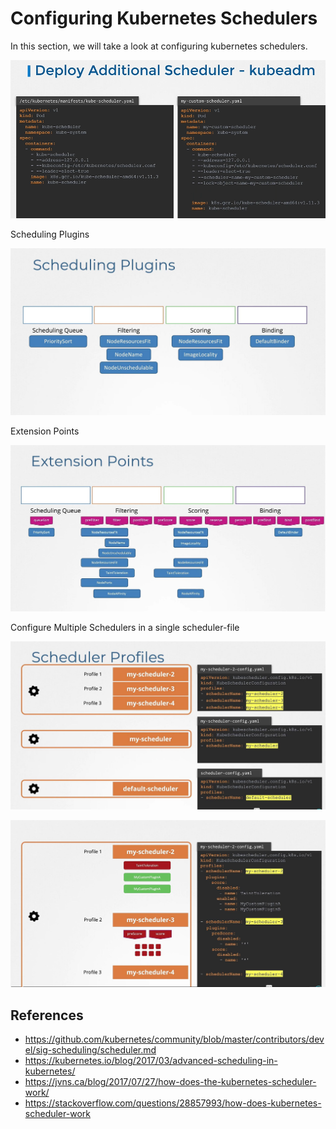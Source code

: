 # Configuring Kubernetes Schedulers
  
In this section, we will take a look at configuring kubernetes schedulers.

![ks](../images/ks.PNG)

Scheduling Plugins

![sp](../images/schedulingPlugins.JPG)

Extension Points

![ep](../images/extensionPoints.JPG)

Configure Multiple Schedulers in a single scheduler-file

![shP](../images/schedulerProfiles.JPG)


![csp](../images/configureSchedulerProfile.JPG)

## References
- https://github.com/kubernetes/community/blob/master/contributors/devel/sig-scheduling/scheduler.md
- https://kubernetes.io/blog/2017/03/advanced-scheduling-in-kubernetes/
- https://jvns.ca/blog/2017/07/27/how-does-the-kubernetes-scheduler-work/
- https://stackoverflow.com/questions/28857993/how-does-kubernetes-scheduler-work

